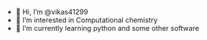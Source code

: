 - 👋 Hi, I’m @vikas41299
- 👀 I’m interested in Computational chemistry
- 🌱 I’m currently learning python and some other software



<!---
vikas41299/vikas41299 is a ✨ special ✨ repository because its `README.md` (this file) appears on your GitHub profile.
You can click the Preview link to take a look at your changes.
--->
